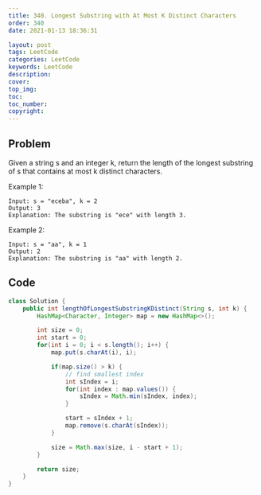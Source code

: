 ```yaml
---
title: 340. Longest Substring with At Most K Distinct Characters
order: 340
date: 2021-01-13 18:36:31

layout: post
tags: LeetCode
categories: LeetCode
keywords: LeetCode
description:
cover:
top_img:
toc:
toc_number:
copyright:
---
```


## Problem

Given a string s and an integer k, return the length of the longest substring of s that contains at most k distinct characters.

Example 1:

```
Input: s = "eceba", k = 2
Output: 3
Explanation: The substring is "ece" with length 3.
```

Example 2:

```
Input: s = "aa", k = 1
Output: 2
Explanation: The substring is "aa" with length 2.
```

## Code

```java
class Solution {
    public int lengthOfLongestSubstringKDistinct(String s, int k) {
        HashMap<Character, Integer> map = new HashMap<>();

        int size = 0;
        int start = 0;
        for(int i = 0; i < s.length(); i++) {
            map.put(s.charAt(i), i);

            if(map.size() > k) {
                // find smallest index
                int sIndex = i;
                for(int index : map.values()) {
                    sIndex = Math.min(sIndex, index);
                }

                start = sIndex + 1;
                map.remove(s.charAt(sIndex));
            }

            size = Math.max(size, i - start + 1);
        }

        return size;
    }
}
```
